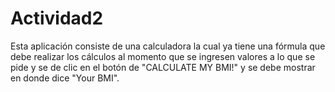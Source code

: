 # Actividad2
Esta aplicación consiste de una calculadora la cual ya tiene una fórmula que debe realizar los cálculos al momento que se ingresen 
valores a lo que se pide y se de clic en el botón de "CALCULATE MY BMI!" y se debe mostrar en donde dice "Your BMI".
